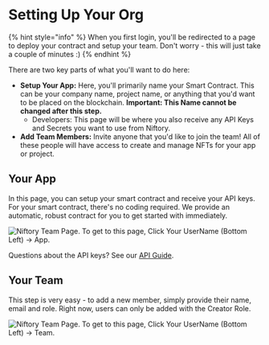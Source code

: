 # Setting Up Your Org

{% hint style="info" %}
When you first login, you'll be redirected to a page to deploy your contract and setup your team. Don't worry - this will just take a couple of minutes :)
{% endhint %}

There are two key parts of what you'll want to do here:

* **Setup Your App:** Here, you'll primarily name your Smart Contract. This can be your company name, project name, or anything that you'd want to be placed on the blockchain. **Important: This Name cannot be changed after this step.**
  * Developers: This page will be where you also receive any API Keys and Secrets you want to use from Niftory.
* **Add Team Members:** Invite anyone that you'd like to join the team! All of these people will have access to create and manage NFTs for your app or project.

## Your App

In this page, you can setup your smart contract and receive your API keys. For your smart contract, there's no coding required. We provide an automatic, robust contract for you to get started with immediately.

![Niftory Team Page. To get to this page, Click Your UserName (Bottom Left) -> App.](../../.gitbook/assets/image%20\(6\).png)

Questions about the API keys? See our [API Guide](https://docs.niftory.com/docs/core-concepts/authentication/getting-your-api-keys#keys-and-secrets).

## Your Team

This step is very easy - to add a new member, simply provide their name, email and role. Right now, users can only be added with the Creator Role.

![Niftory Team Page. To get to this page, Click Your UserName (Bottom Left) -> Team.](../../.gitbook/assets/image%20\(4\).png)
